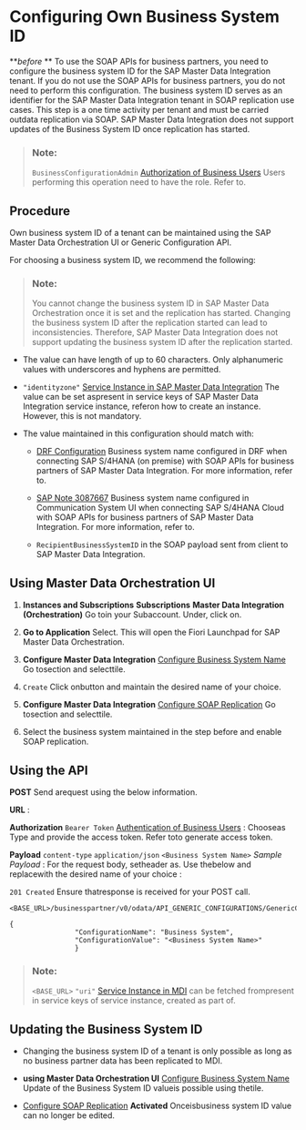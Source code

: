 <!-- loio75d55b7c8488424cb9b8a9c14c6eae09 -->

# Configuring Own Business System ID

***before* ** To use the SOAP APIs for business partners, you need to configure the business system ID for the SAP Master Data Integration tenant. If you do not use the SOAP APIs for business partners, you do not need to perform this configuration. The business system ID serves as an identifier for the SAP Master Data Integration tenant in SOAP replication use cases. This step is a one time activity per tenant and must be carried outdata replication via SOAP. SAP Master Data Integration does not support updates of the Business System ID once replication has started.

> ### Note:  
> `BusinessConfigurationAdmin` [Authorization of Business Users](authorization-for-business-users-1e7e229.md) Users performing this operation need to have the role. Refer to.



<a name="loio75d55b7c8488424cb9b8a9c14c6eae09__procedure"/>

## Procedure

Own business system ID of a tenant can be maintained using the SAP Master Data Orchestration UI or Generic Configuration API.

For choosing a business system ID, we recommend the following:

> ### Note:  
> You cannot change the business system ID in SAP Master Data Orchestration once it is set and the replication has started. Changing the business system ID after the replication started can lead to inconsistencies. Therefore, SAP Master Data Integration does not support updating the business system ID after the replication started.

-   The value can have length of up to 60 characters. Only alphanumeric values with underscores and hyphens are permitted.

-   `"identityzone"` [Service Instance in SAP Master Data Integration](connecting-applications-via-service-instances-e01bb46.md#loioe01bb46b7e09427aa37ac2da40198cf2__create-a-service-instance) The value can be set aspresent in service keys of SAP Master Data Integration service instance, referon how to create an instance. However, this is not mandatory.

-   The value maintained in this configuration should match with:

    -   [DRF Configuration](../integration/integrating-with-sap-s-4hana-on-premise-adbf8ef.md#loioadbf8efbda2e4514b7f2776a9eb879c7__data-replication-framework-customizing) Business system name configured in DRF when connecting SAP S/4HANA \(on premise\) with SOAP APIs for business partners of SAP Master Data Integration. For more information, refer to.

    -   [SAP Note 3087667](http://help.sap.com/disclaimer?site=https://launchpad.support.sap.com/#/notes/3087667) Business system name configured in Communication System UI when connecting SAP S/4HANA Cloud with SOAP APIs for business partners of SAP Master Data Integration. For more information, refer to.

    -   `RecipientBusinessSystemID` in the SOAP payload sent from client to SAP Master Data Integration.





<a name="loio75d55b7c8488424cb9b8a9c14c6eae09__using-master-data-orchestration-ui"/>

## Using Master Data Orchestration UI

1.  **Instances and Subscriptions** **Subscriptions** **Master Data Integration \(Orchestration\)** Go toin your Subaccount. Under, click on.

2.  **Go to Application** Select. This will open the Fiori Launchpad for SAP Master Data Orchestration.

3.  **Configure Master Data Integration** [Configure Business System Name](https://help.sap.com/docs/SAP_MASTER_DATA_INTEGRATION/8ce78b673ef04cc1bcfeb01c93ef7885/2efb0f9407eb49a381a0e70e0311ab36.html) Go tosection and selecttile.

4.  `Create` Click onbutton and maintain the desired name of your choice.

5.  **Configure Master Data Integration** [Configure SOAP Replication](https://help.sap.com/docs/SAP_MASTER_DATA_INTEGRATION/8ce78b673ef04cc1bcfeb01c93ef7885/7d72e4afac074ed09533bbe83470dc77.html) Go tosection and selecttile.

6.  Select the business system maintained in the step before and enable SOAP replication.




<a name="loio75d55b7c8488424cb9b8a9c14c6eae09__using-the-api"/>

## Using the API

**POST** Send arequest using the below information.

**URL** :

**Authorization** `Bearer Token` [Authentication of Business Users](authentication-of-business-users-ef53987.md) : Chooseas Type and provide the access token. Refer toto generate access token.

**Payload** `content-type` `application/json` `<Business System Name>` *Sample Payload* : For the request body, setheader as. Use thebelow and replacewith the desired name of your choice :

`201 Created` Ensure thatresponse is received for your POST call.

```
<BASE_URL>/businesspartner/v0/odata/API_GENERIC_CONFIGURATIONS/GenericConfigurations
```

```
{
				"ConfigurationName": "Business System",
				"ConfigurationValue": "<Business System Name>"
				}
```

> ### Note:  
> `<BASE_URL>` `"uri"` [Service Instance in MDI](connecting-applications-via-service-instances-e01bb46.md) can be fetched frompresent in service keys of service instance, created as part of.



<a name="loio75d55b7c8488424cb9b8a9c14c6eae09__updating-the-business-system-id"/>

## Updating the Business System ID

-   Changing the business system ID of a tenant is only possible as long as no business partner data has been replicated to MDI.

-   **using Master Data Orchestration UI** [Configure Business System Name](https://help.sap.com/docs/SAP_MASTER_DATA_INTEGRATION/8ce78b673ef04cc1bcfeb01c93ef7885/2efb0f9407eb49a381a0e70e0311ab36.html) Update of the Business System ID valueis possible using thetile.

-   [Configure SOAP Replication](https://help.sap.com/docs/SAP_MASTER_DATA_INTEGRATION/8ce78b673ef04cc1bcfeb01c93ef7885/7d72e4afac074ed09533bbe83470dc77.html) **Activated** Onceisbusiness system ID value can no longer be edited.


